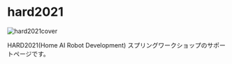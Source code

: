 # hard2021

![hard2021cover](https://user-images.githubusercontent.com/6745835/113307847-8c8a5c80-9340-11eb-91a6-bed3e3169bac.png)

HARD2021(Home AI Robot Development) スプリングワークショップのサポートページです。
